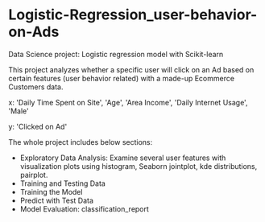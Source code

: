 # Logistic-Regression_user-behavior-on-Ads
Data Science project: Logistic regression model with Scikit-learn

This project analyzes whether a specific user will click on an Ad based on certain features (user behavior related) with a made-up Ecommerce Customers data.

x: 'Daily Time Spent on Site', 'Age', 'Area Income', 'Daily Internet Usage', 'Male'

y: 'Clicked on Ad'

The whole project includes below sections:
- Exploratory Data Analysis: Examine several user features with visualization plots using histogram, Seaborn jointplot, kde distributions, pairplot.
- Training and Testing Data
- Training the Model
- Predict with Test Data
- Model Evaluation: classification_report
